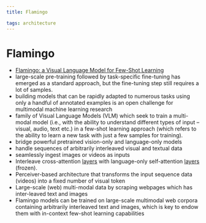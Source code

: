 ```yaml
---
title: Flamingo

tags: architecture 
---
```


# Flamingo
- [Flamingo: a Visual Language Model for Few-Shot Learning](https://arxiv.org/abs/2204.14198)
- large-scale pre-training followed by task-specific fine-tuning has emerged as a standard approach, but the fine-tuning step still requires a lot of samples.
- building models that can be rapidly adapted to numerous tasks using only a handful of annotated examples is an open challenge for multimodal machine learning research
- family of Visual Language Models (VLM) which seek to train a multi-modal model (i.e., with the ability to understand different types of input – visual, audio, text etc.) in a few-shot learning approach (which refers to the ability to learn a new task with just a few samples for training).
- bridge powerful pretrained vision-only and language-only models
- handle sequences of arbitrarily interleaved visual and textual data
- seamlessly ingest images or videos as inputs
- Interleave cross-attention [layers](Layers.md) with language-only self-attention [layers](Layers.md) (frozen).
- Perceiver-based architecture that transforms the input sequence data (videos) into a fixed number of visual token
- Large-scale (web) multi-modal data by scraping webpages which has inter-leaved text and images
- Flamingo models can be trained on large-scale multimodal web corpora containing arbitrarily interleaved text and images, which is key to endow them with in-context few-shot learning capabilities










